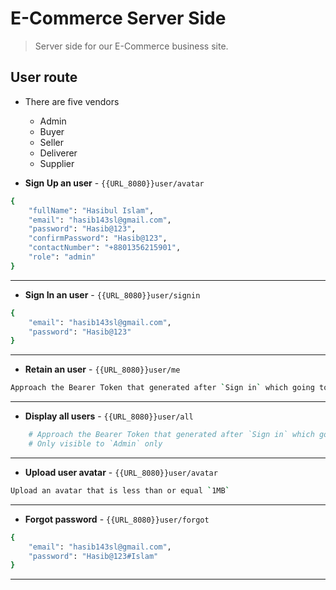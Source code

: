 # E-Commerce Server Side

> Server side for our E-Commerce business site.

## User route

- There are five vendors

  - Admin
  - Buyer
  - Seller
  - Deliverer
  - Supplier

- **Sign Up an user** - `{{URL_8080}}user/avatar`

```bash
{
    "fullName": "Hasibul Islam",
    "email": "hasib143sl@gmail.com",
    "password": "Hasib@123",
    "confirmPassword": "Hasib@123",
    "contactNumber": "+8801356215901",
    "role": "admin"
}
```

---

- **Sign In an user** - `{{URL_8080}}user/signin`

```bash
{
    "email": "hasib143sl@gmail.com",
    "password": "Hasib@123"
}
```

---

- **Retain an user** - `{{URL_8080}}user/me`

```bash
Approach the Bearer Token that generated after `Sign in` which going to be displayed.
```

---

- **Display all users** - `{{URL_8080}}user/all`

```bash
    # Approach the Bearer Token that generated after `Sign in` which going to be displayed.
    # Only visible to `Admin` only
```

---

- **Upload user avatar** - `{{URL_8080}}user/avatar`

```bash
Upload an avatar that is less than or equal `1MB`
```

---

- **Forgot password** - `{{URL_8080}}user/forgot`

```bash
{
    "email": "hasib143sl@gmail.com",
    "password": "Hasib@123#Islam"
}
```

---
